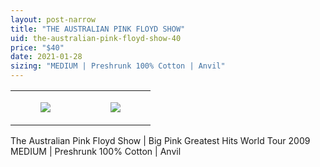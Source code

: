 ```yaml
---
layout: post-narrow
title: "THE AUSTRALIAN PINK FLOYD SHOW"
uid: the-australian-pink-floyd-show-40
price: "$40"
date: 2021-01-28
sizing: "MEDIUM | Preshrunk 100% Cotton | Anvil"
---
```




<table style="width:100%;"><tr><td style="vertical-align:top;">
      <figure class="tmblr-full" data-orig-height="2048" data-orig-width="1365" data-orig-src="https://concertshirts.netlify.app/shirts/0452/0452-01.jpg"><img src="https://64.media.tumblr.com/02e9b12afb113f3b7bf72422b02c74a0/41e4a3c215bc6367-d6/s540x810/96b45ed04cb3b0b1c90641d111544aa731876a30.jpg" data-orig-height="2048" data-orig-width="1365" data-orig-src="https://concertshirts.netlify.app/shirts/0452/0452-01.jpg"/></figure></td>
    <td style="vertical-align:top;">
      <figure class="tmblr-full" data-orig-height="2048" data-orig-width="1365" data-orig-src="https://concertshirts.netlify.app/shirts/0452/0452-02.jpg"><img src="https://64.media.tumblr.com/e14a30f8952afc176041112590fd1228/41e4a3c215bc6367-03/s540x810/6f04682895ef318b0cbb3247dd8bda024ed83fc3.jpg" data-orig-height="2048" data-orig-width="1365" data-orig-src="https://concertshirts.netlify.app/shirts/0452/0452-02.jpg"/></figure></td>
  </tr></table><p>
  The Australian Pink Floyd Show | Big Pink Greatest Hits World Tour 2009<br/>MEDIUM | Preshrunk 100% Cotton | Anvil
</p>
